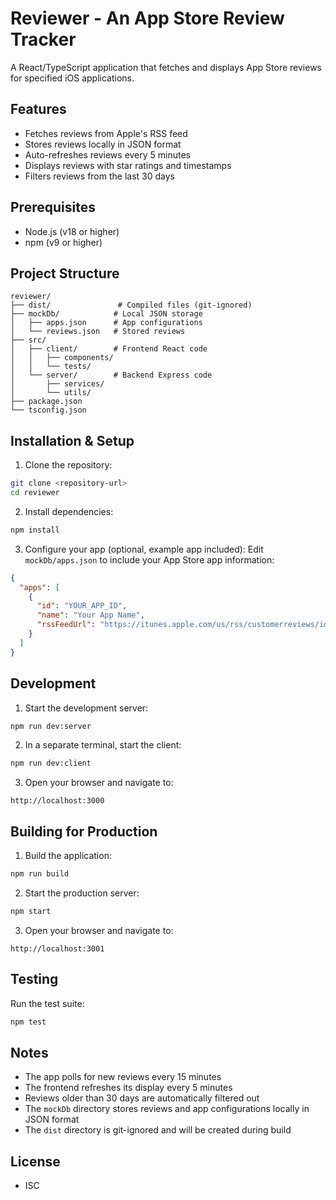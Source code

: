 # Reviewer - An App Store Review Tracker

A React/TypeScript application that fetches and displays App Store reviews for specified iOS applications.

## Features
- Fetches reviews from Apple's RSS feed
- Stores reviews locally in JSON format
- Auto-refreshes reviews every 5 minutes
- Displays reviews with star ratings and timestamps
- Filters reviews from the last 30 days

## Prerequisites
- Node.js (v18 or higher)
- npm (v9 or higher)

## Project Structure
```
reviewer/
├── dist/               # Compiled files (git-ignored)
├── mockDb/            # Local JSON storage
│   ├── apps.json      # App configurations
│   └── reviews.json   # Stored reviews
├── src/
│   ├── client/        # Frontend React code
│   │   ├── components/
│   │   └── tests/
│   └── server/        # Backend Express code
│       ├── services/
│       └── utils/
├── package.json
└── tsconfig.json
```

## Installation & Setup

1. Clone the repository:
```bash
git clone <repository-url>
cd reviewer
```

2. Install dependencies:
```bash
npm install
```

3. Configure your app (optional, example app included):
Edit `mockDb/apps.json` to include your App Store app information:
```json
{
  "apps": [
    {
      "id": "YOUR_APP_ID",
      "name": "Your App Name",
      "rssFeedUrl": "https://itunes.apple.com/us/rss/customerreviews/id=YOUR_APP_ID/sortBy=mostRecent/page=1/json"
    }
  ]
}
```

## Development

1. Start the development server:
```bash
npm run dev:server
```

2. In a separate terminal, start the client:
```bash
npm run dev:client
```

3. Open your browser and navigate to:
```
http://localhost:3000
```

## Building for Production

1. Build the application:
```bash
npm run build
```

2. Start the production server:
```bash
npm start
```

3. Open your browser and navigate to:
```
http://localhost:3001
```

## Testing

Run the test suite:
```bash
npm test
```

## Notes
- The app polls for new reviews every 15 minutes
- The frontend refreshes its display every 5 minutes
- Reviews older than 30 days are automatically filtered out
- The `mockDb` directory stores reviews and app configurations locally in JSON format
- The `dist` directory is git-ignored and will be created during build

## License
- ISC
